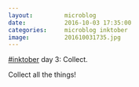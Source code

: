 ```yaml
---
layout:         microblog
date:           2016-10-03 17:35:00
categories:     microblog inktober
image:          201610031735.jpg
---
```

[#inktober](/categories/inktober) day 3: Collect.

Collect all the things!
